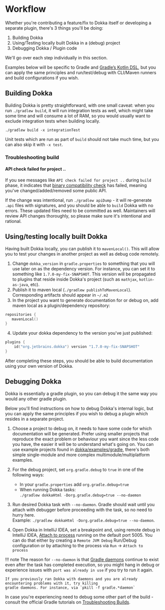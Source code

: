 # Workflow

Whether you're contributing a feature/fix to Dokka itself or developing a separate plugin, there's 3 things
you'll be doing:

1. Building Dokka
2. Using/Testing locally built Dokka in a (debug) project
3. Debugging Dokka / Plugin code

We'll go over each step individually in this section.

Examples below will be specific to Gradle and [Gradle’s Kotlin DSL](https://docs.gradle.org/current/userguide/kotlin_dsl.html),
but you can apply the same principles and run/test/debug with CLI/Maven runners and build configurations if you wish.

## Building Dokka

Building Dokka is pretty straightforward, with one small caveat: when you run `./gradlew build`, it will run
integration tests as well, which might take some time and will consume a lot of RAM, so you would usually want
to exclude integration tests when building locally.

```shell
./gradlew build -x integrationTest
```

Unit tests which are run as part of `build` should not take much time, but you can also skip it with `-x test`.

### Troubleshooting build

#### API check failed for project ..

If you see messages like `API check failed for project ..` during `build` phase, it indicates that
[binary compatibility check](https://github.com/Kotlin/binary-compatibility-validator) has failed, meaning you've 
changed/added/removed some public API.

If the change was intentional, run `./gradlew apiDump` - it will re-generate `.api` files with signatures,
and you should be able to `build` Dokka with no errors. These updated files need to be committed as well. Maintainers
will review API changes thoroughly, so please make sure it's intentional and rational.

## Using/testing locally built Dokka

Having built Dokka locally, you can publish it to `mavenLocal()`. This will allow you to test your changes in another
project as well as debug code remotely.

1. Change `dokka_version` in `gradle.properties` to something that you will use later on as the dependency version.
   For instance, you can set it to something like `1.7.0-my-fix-SNAPSHOT`. This version will be propagated to plugins
   that reside inside Dokka's project (such as `mathjax`, `kotlin-as-java`, etc).
2. Publish it to maven local (`./gradlew publishToMavenLocal`). Corresponding artifacts should appear in `~/.m2`
3. In the project you want to generate documentation for or debug on, add maven local as a plugin/dependency
   repository:
```kotlin
repositories {
   mavenLocal()
}
```
4. Update your dokka dependency to the version you've just published:
```kotlin
plugins {
    id("org.jetbrains.dokka") version "1.7.0-my-fix-SNAPSHOT"
}
```

After completing these steps, you should be able to build documentation using your own version of Dokka.

## Debugging Dokka

Dokka is essentially a gradle plugin, so you can debug it the same way you would any other gradle plugin. 

Below you'll find instructions on how to debug Dokka's internal logic, but you can apply the same principles if you
wish to debug a plugin which resides in a separate project.

1. Choose a project to debug on, it needs to have some code for which documentation will be generated.
   Prefer using smaller projects that reproduce the exact problem or behaviour you want
   since the less code you have, the easier it will be to understand what's going on. You can use example projects
   found in [dokka/examples/gradle](https://github.com/Kotlin/dokka/tree/master/examples/gradle), there's both simple 
   single-module and more complex multimodule/multiplatform examples.
2. For the debug project, set `org.gradle.debug` to `true` in one of the following ways:

    * In your `gradle.properties` add `org.gradle.debug=true`
    * When running Dokka tasks:<br/>`./gradlew dokkaHtml -Dorg.gradle.debug=true --no-daemon`

3. Run desired Dokka task with `--no-daemon`. Gradle should wait until you attach with debugger before proceeding
   with the task, so no need to hurry here.
   <br/>Example: `./gradlew dokkaHtml -Dorg.gradle.debug=true --no-daemon`.

4. Open Dokka in IntelliJ IDEA, set a breakpoint and, using remote debug in IntelliJ IDEA,
   [Attach to process](https://www.jetbrains.com/help/idea/attaching-to-local-process.html#attach-to-remote)
   running on the default port 5005. You can do that either by creating a `Remote JVM Debug` Run/Debug configuration
   or by attaching to the process via `Run` -> `Attach to process`

!!! note
    The reason for `--no-daemon` is that
    [Gradle daemons](https://docs.gradle.org/current/userguide/gradle_daemon.html) continue to exist even after the task
    has completed execution, so you might hang in debug or experience issues with `port was already in use` if you try
    to run it again.
    
    If you previously ran Dokka with daemons and you are already encountering problems with it, try killing
    gradle daemons. For instance, via `pkill -f gradle.*daemon`

In case you're experiencing need to debug some other part of the build - consult the official Gradle
tutorials on [Troubleshooting Builds](https://docs.gradle.org/current/userguide/troubleshooting.html).

